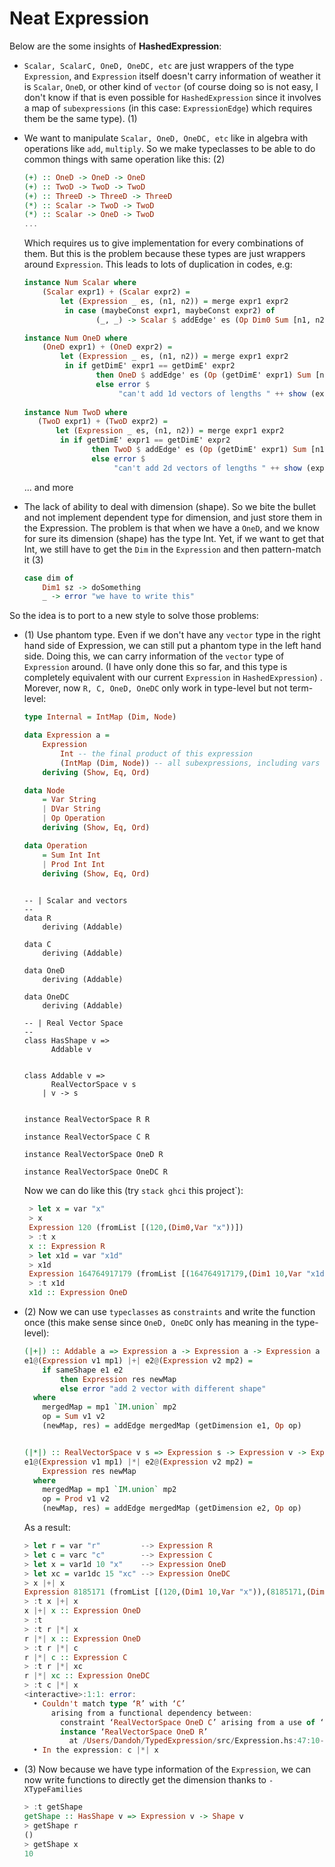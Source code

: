 # Neat Expression
Below are the some insights of **HashedExpression**:
- `Scalar, ScalarC, OneD, OneDC, etc` are just wrappers of the type `Expression`, and `Expression` 
itself doesn't carry information of weather it is `Scalar`, `OneD`, or other kind of `vector` (of course doing so is not
easy, I don't know if that is even possible for `HashedExpression` since it involves a map of `subexpressions` (in this case: `ExpressionEdge`)
which requires them be the same type). (1)
- We want to manipulate `Scalar, OneD, OneDC, etc` like in algebra
with operations like `add`, `multiply`. So we make typeclasses to be able 
to do common things with same operation like this: (2)
    ```haskell
    (+) :: OneD -> OneD -> OneD
    (+) :: TwoD -> TwoD -> TwoD
    (+) :: ThreeD -> ThreeD -> ThreeD
    (*) :: Scalar -> TwoD -> TwoD
    (*) :: Scalar -> OneD -> TwoD
    ...
    ```
    Which requires us to give implementation for every 
    combinations of them. But this is the problem because these types are 
    just wrappers around `Expression`. This leads to lots of duplication in 
    codes, e.g: 
    ```haskell
    instance Num Scalar where
        (Scalar expr1) + (Scalar expr2) =
            let (Expression _ es, (n1, n2)) = merge expr1 expr2
             in case (maybeConst expr1, maybeConst expr2) of
                    (_, _) -> Scalar $ addEdge' es (Op Dim0 Sum [n1, n2])
 
    instance Num OneD where
        (OneD expr1) + (OneD expr2) =
            let (Expression _ es, (n1, n2)) = merge expr1 expr2
             in if getDimE' expr1 == getDimE' expr2
                    then OneD $ addEdge' es (Op (getDimE' expr1) Sum [n1, n2])
                    else error $
                         "can't add 1d vectors of lengths " ++ show (expr1, expr2)
                       
    instance Num TwoD where
       (TwoD expr1) + (TwoD expr2) =
           let (Expression _ es, (n1, n2)) = merge expr1 expr2
            in if getDimE' expr1 == getDimE' expr2
                   then TwoD $ addEdge' es (Op (getDimE' expr1) Sum [n1, n2])
                   else error $
                        "can't add 2d vectors of lengths " ++ show (expr1, expr2)
    ```
    ... and more

- The lack of ability to deal with dimension (shape). So we bite the bullet and 
not implement dependent type for dimension, and just store them in the Expression. The problem 
is that when we have a `OneD`, and we know for sure its dimension (shape) has the type Int. Yet, 
if we want to get that Int, we still have to get the `Dim` in the `Expression` and then pattern-match it (3)
    ```haskell
    case dim of 
        Dim1 sz -> doSomething
        _ -> error "we have to write this"
  
    ```

So the idea is to port to a new style to solve those problems:

- (1) Use phantom type. Even if we don't have any `vector` type in the right hand side of Expression, we 
can still put a phantom type in the left hand side. Doing this, we can carry information of the `vector` type of 
`Expression` around. (I have only done this so far, and this type is completely equivalent with our current `Expression` in `HashedExpression`)
  . Morever, now `R, C, OneD, OneDC` only work in type-level but not term-level:

    ```haskell
    type Internal = IntMap (Dim, Node)

    data Expression a =
        Expression
            Int -- the final product of this expression
            (IntMap (Dim, Node)) -- all subexpressions, including vars
        deriving (Show, Eq, Ord)

    data Node
        = Var String
        | DVar String
        | Op Operation
        deriving (Show, Eq, Ord)

    data Operation
        = Sum Int Int
        | Prod Int Int
        deriving (Show, Eq, Ord)
      
    ```
    ```
    -- | Scalar and vectors
    --
    data R
        deriving (Addable)

    data C
        deriving (Addable)

    data OneD
        deriving (Addable)

    data OneDC
        deriving (Addable)

    -- | Real Vector Space
    --
    class HasShape v =>
          Addable v


    class Addable v =>
          RealVectorSpace v s
        | v -> s


    instance RealVectorSpace R R

    instance RealVectorSpace C R

    instance RealVectorSpace OneD R

    instance RealVectorSpace OneDC R
    ```
   Now we can do like this (try `stack ghci` this project`):
   ```haskell
    > let x = var "x"
    > x
    Expression 120 (fromList [(120,(Dim0,Var "x"))])
    > :t x
    x :: Expression R
    > let x1d = var "x1d"
    > x1d
    Expression 164764917179 (fromList [(164764917179,(Dim1 10,Var "x1d"))])
    > :t x1d
    x1d :: Expression OneD
    ```

- (2) Now we can use `typeclasses` as `constraints` and write the function once (this make sense 
since `OneD, OneDC` only has meaning in the type-level):
    ```haskell
    (|+|) :: Addable a => Expression a -> Expression a -> Expression a
    e1@(Expression v1 mp1) |+| e2@(Expression v2 mp2) =
        if sameShape e1 e2
            then Expression res newMap
            else error "add 2 vector with different shape"
      where
        mergedMap = mp1 `IM.union` mp2
        op = Sum v1 v2
        (newMap, res) = addEdge mergedMap (getDimension e1, Op op)


    (|*|) :: RealVectorSpace v s => Expression s -> Expression v -> Expression v
    e1@(Expression v1 mp1) |*| e2@(Expression v2 mp2) =
        Expression res newMap
      where
        mergedMap = mp1 `IM.union` mp2
        op = Prod v1 v2
        (newMap, res) = addEdge mergedMap (getDimension e2, Op op)
    ```
  As a result: 
  ```haskell
  > let r = var "r"         --> Expression R
  > let c = varc "c"        --> Expression C
  > let x = var1d 10 "x"    --> Expression OneD
  > let xc = var1dc 15 "xc" --> Expression OneDC
  > x |+| x
  Expression 8185171 (fromList [(120,(Dim1 10,Var "x")),(8185171,(Dim1 10,Op (Sum 120 120)))])
  > :t x |+| x 
  x |+| x :: Expression OneD
  > :t   
  > :t r |*| x
  r |*| x :: Expression OneD
  > :t r |*| c
  r |*| c :: Expression C
  > :t r |*| xc
  r |*| xc :: Expression OneDC
  > :t c |*| x
  <interactive>:1:1: error:
    • Couldn't match type ‘R’ with ‘C’
        arising from a functional dependency between:
          constraint ‘RealVectorSpace OneD C’ arising from a use of ‘|*|’
          instance ‘RealVectorSpace OneD R’
            at /Users/Dandoh/TypedExpression/src/Expression.hs:47:10-31
    • In the expression: c |*| x

  ```
  
- (3) Now because we have type information of the `Expression`, we can now write functions to directly 
get the dimension thanks to `-XTypeFamilies`

    ```haskell
    > :t getShape
    getShape :: HasShape v => Expression v -> Shape v
    > getShape r
    ()
    > getShape x
    10 
    ```
